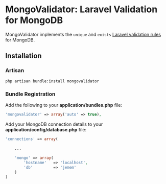 # MongoValidator: Laravel Validation for MongoDB

MongoValidator implements the `unique` and `exists` [Laravel validation rules](http://laravel.com/docs/validation#rule-unique) for MongoDB.

## Installation

### Artisan

	php artisan bundle:install mongovalidator

### Bundle Registration

Add the following to your **application/bundles.php** file:

```php
'mongovalidator' => array('auto' => true),
```

Add your MongoDB connection details to your **application/config/database.php** file:
```php
'connections' => array(
	
	...
	
	'mongo' => array(
		'hostname'   => 'localhost',
		'db'         => 'jemem'
	)
)
```


